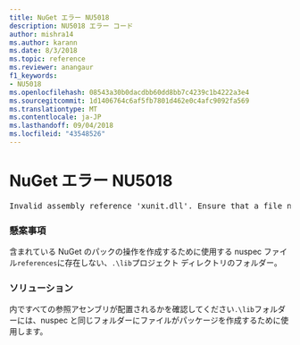 ```yaml
---
title: NuGet エラー NU5018
description: NU5018 エラー コード
author: mishra14
ms.author: karann
ms.date: 8/3/2018
ms.topic: reference
ms.reviewer: anangaur
f1_keywords:
- NU5018
ms.openlocfilehash: 08543a30b0dacdbb60dd8bb7c4239c1b4222a3e4
ms.sourcegitcommit: 1d1406764c6af5fb7801d462e0c4afc9092fa569
ms.translationtype: MT
ms.contentlocale: ja-JP
ms.lasthandoff: 09/04/2018
ms.locfileid: "43548526"
---
```

# <a name="nuget-error-nu5018"></a>NuGet エラー NU5018
<pre>Invalid assembly reference 'xunit.dll'. Ensure that a file named 'xunit.dll' exists in the lib directory.</pre>

### <a name="issue"></a>懸案事項

含まれている NuGet のパックの操作を作成するために使用する nuspec ファイル`references`に存在しない、`.\lib`プロジェクト ディレクトリのフォルダー。


### <a name="solution"></a>ソリューション

内ですべての参照アセンブリが配置されるかを確認してください`.\lib`フォルダーには、nuspec と同じフォルダーにファイルがパッケージを作成するために使用します。

